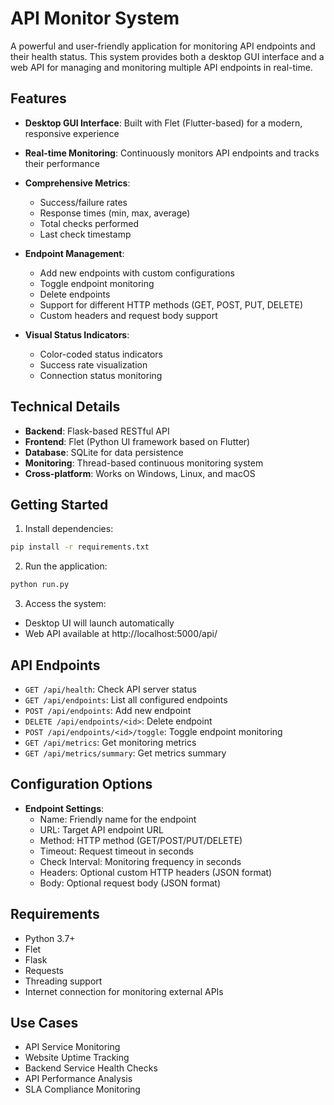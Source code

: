 # API Monitor System

A powerful and user-friendly application for monitoring API endpoints and their health status. This system provides both a desktop GUI interface and a web API for managing and monitoring multiple API endpoints in real-time.

## Features

- **Desktop GUI Interface**: Built with Flet (Flutter-based) for a modern, responsive experience
- **Real-time Monitoring**: Continuously monitors API endpoints and tracks their performance
- **Comprehensive Metrics**:
  - Success/failure rates
  - Response times (min, max, average)
  - Total checks performed
  - Last check timestamp
  
- **Endpoint Management**:
  - Add new endpoints with custom configurations
  - Toggle endpoint monitoring
  - Delete endpoints
  - Support for different HTTP methods (GET, POST, PUT, DELETE)
  - Custom headers and request body support

- **Visual Status Indicators**:
  - Color-coded status indicators
  - Success rate visualization
  - Connection status monitoring

## Technical Details

- **Backend**: Flask-based RESTful API
- **Frontend**: Flet (Python UI framework based on Flutter)
- **Database**: SQLite for data persistence
- **Monitoring**: Thread-based continuous monitoring system
- **Cross-platform**: Works on Windows, Linux, and macOS

## Getting Started

1. Install dependencies:
```bash
pip install -r requirements.txt
```

2. Run the application:
```bash
python run.py
```

3. Access the system:
- Desktop UI will launch automatically
- Web API available at http://localhost:5000/api/

## API Endpoints

- `GET /api/health`: Check API server status
- `GET /api/endpoints`: List all configured endpoints
- `POST /api/endpoints`: Add new endpoint
- `DELETE /api/endpoints/<id>`: Delete endpoint
- `POST /api/endpoints/<id>/toggle`: Toggle endpoint monitoring
- `GET /api/metrics`: Get monitoring metrics
- `GET /api/metrics/summary`: Get metrics summary

## Configuration Options

- **Endpoint Settings**:
  - Name: Friendly name for the endpoint
  - URL: Target API endpoint URL
  - Method: HTTP method (GET/POST/PUT/DELETE)
  - Timeout: Request timeout in seconds
  - Check Interval: Monitoring frequency in seconds
  - Headers: Optional custom HTTP headers (JSON format)
  - Body: Optional request body (JSON format)

## Requirements

- Python 3.7+
- Flet
- Flask
- Requests
- Threading support
- Internet connection for monitoring external APIs

## Use Cases

- API Service Monitoring
- Website Uptime Tracking
- Backend Service Health Checks
- API Performance Analysis
- SLA Compliance Monitoring
